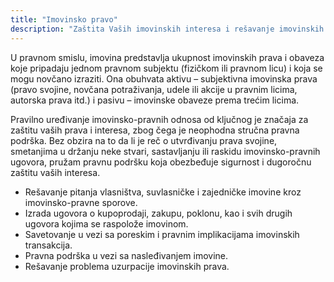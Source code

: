 ```yaml
---
title: "Imovinsko pravo"
description: "Zaštita Vaših imovinskih interesa i rešavanje imovinskih sporova."
---
```


U pravnom smislu, imovina predstavlja ukupnost imovinskih prava i obaveza koje pripadaju jednom pravnom subjektu (fizičkom ili pravnom licu) i kojа se mogu novčano izraziti. Ona obuhvata aktivu – subjektivna imovinska prava (pravo svojine, novčana potraživanja, udele ili akcije u pravnim licima, autorska prava itd.) i pasivu – imovinske obaveze prema trećim licima.

Pravilno uređivanje imovinsko-pravnih odnosa od ključnog je značaja za zaštitu vaših prava i interesa, zbog čega je neophodna stručna pravna podrška. Bez obzira na to da li je reč o utvrđivanju prava svojine, smetanjima u držanju neke stvari, sastavljanju ili raskidu imovinsko-pravnih ugovora, pružam pravnu podršku koja obezbeđuje sigurnost i dugoročnu zaštitu vaših interesa.

- Rešavanje pitanja vlasništva, suvlasničke i zajedničke imovine kroz imovinsko-pravne sporove.
- Izrada ugovora o kupoprodaji, zakupu, poklonu, kao i svih drugih ugovora kojima se raspolože imovinom.
- Savetovanje u vezi sa poreskim i pravnim implikacijama imovinskih transakcija.
- Pravna podrška u vezi sa nasleđivanjem imovine.
- Rešavanje problema uzurpacije imovinskih prava.
